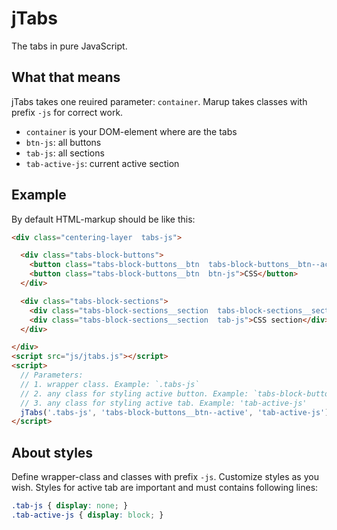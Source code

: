 # jTabs
The tabs in pure JavaScript.

## What that means

jTabs takes one reuired parameter: `container`.
Marup takes classes with prefix `-js` for correct work.

- `container` is your DOM-element where are the tabs
- `btn-js`: all buttons
- `tab-js`: all sections
- `tab-active-js`: current active section


## Example

By default HTML-markup should be like this:

```html
<div class="centering-layer  tabs-js">

  <div class="tabs-block-buttons">
    <button class="tabs-block-buttons__btn  tabs-block-buttons__btn--active  btn-js">HTML Active Tab</button>
    <button class="tabs-block-buttons__btn  btn-js">CSS</button>
  </div>

  <div class="tabs-block-sections">
    <div class="tabs-block-sections__section  tabs-block-sections__section--active  tab-js  tab-active-js">HTML Active Section</div>
    <div class="tabs-block-sections__section  tab-js">CSS section</div>
  </div>

</div>
<script src="js/jtabs.js"></script>
<script>
  // Parameters:
  // 1. wrapper class. Example: `.tabs-js`
  // 2. any class for styling active button. Example: `tabs-block-buttons__btn--active`
  // 3. any class for styling active tab. Example: 'tab-active-js'
  jTabs('.tabs-js', 'tabs-block-buttons__btn--active', 'tab-active-js');
</script>
```


## About styles

Define wrapper-class and classes with prefix `-js`. Customize styles as you wish.
Styles for active tab are important and must contains following lines:

```CSS
.tab-js { display: none; }
.tab-active-js { display: block; }
```
